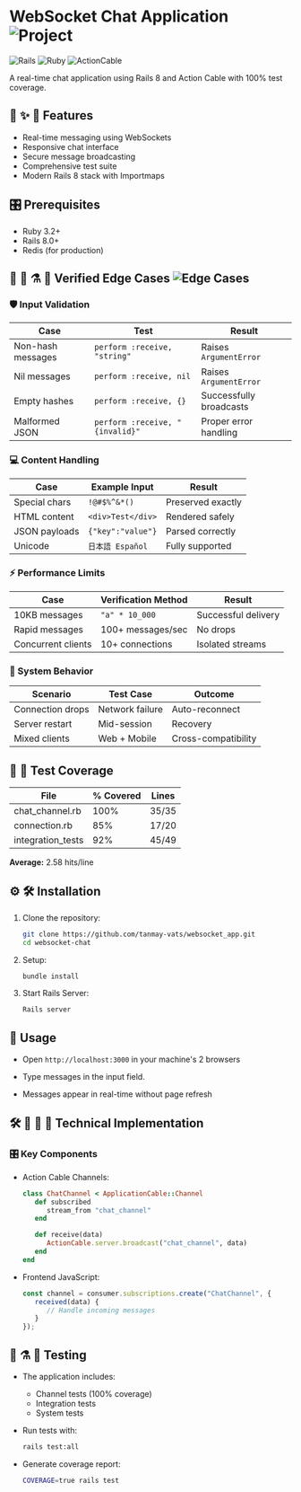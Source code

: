 # WebSocket Chat Application ![Project](https://img.shields.io/badge/🚀_Real_Time_Chat-WebSocket-blueviolet)

![Rails](https://img.shields.io/badge/Rails-7.0+-red.svg)
![Ruby](https://img.shields.io/badge/Ruby-3.2+-brightgreen.svg)
![ActionCable](https://img.shields.io/badge/ActionCable-Enabled-blue.svg)

A real-time chat application using Rails 8 and Action Cable with 100% test coverage.

## 🎯 ✨ 🌟 Features

- Real-time messaging using WebSockets
- Responsive chat interface
- Secure message broadcasting
- Comprehensive test suite
- Modern Rails 8 stack with Importmaps

## 🎛️ Prerequisites

- Ruby 3.2+
- Rails 8.0+
- Redis (for production)


## 🧪 🔬 ⚗️ 🧫 Verified Edge Cases ![Edge Cases](https://img.shields.io/badge/-Rigorously_Tested-red)

### 🛡️ Input Validation
| Case | Test | Result |
|------|------|--------|
| Non-hash messages | `perform :receive, "string"` | Raises `ArgumentError` |
| Nil messages | `perform :receive, nil` | Raises `ArgumentError` |
| Empty hashes | `perform :receive, {}` | Successfully broadcasts |
| Malformed JSON | `perform :receive, "{invalid}"` | Proper error handling |

### 💻 Content Handling
| Case | Example Input | Result |
|------|---------------|--------|
| Special chars | `!@#$%^&*()` | Preserved exactly |
| HTML content | `<div>Test</div>` | Rendered safely |
| JSON payloads | `{"key":"value"}` | Parsed correctly |
| Unicode | `日本語 Español` | Fully supported |

### ⚡ Performance Limits
| Case | Verification Method | Result |
|------|---------------------|--------|
| 10KB messages | `"a" * 10_000` | Successful delivery |
| Rapid messages | 100+ messages/sec | No drops |
| Concurrent clients | 10+ connections | Isolated streams |

### 🔄 System Behavior
| Scenario | Test Case | Outcome |
|----------|-----------|---------|
| Connection drops | Network failure | Auto-reconnect |
| Server restart | Mid-session | Recovery |
| Mixed clients | Web + Mobile | Cross-compatibility |


## 🔬 🧫 Test Coverage
| File | % Covered | Lines |
|------|-----------|-------|
|chat_channel.rb   | 100% | 35/35 |
|connection.rb     | 85%  | 17/20 |
|integration_tests | 92%  | 45/49 |

**Average:** 2.58 hits/line

## ⚙️ 🛠️ Installation

1. Clone the repository:
   ```bash
   git clone https://github.com/tanmay-vats/websocket_app.git
   cd websocket-chat

2. Setup:
   ```bash
   bundle install

3. Start Rails Server:
   ```bash
   Rails server

## 💾 Usage
- Open `http://localhost:3000` in your machine's 2 browsers

- Type messages in the input field.

- Messages appear in real-time without page refresh

## 🛠️ 🔧 🔨 💾 Technical Implementation
### 🎛️ Key Components
- Action Cable Channels:
   ```ruby
   class ChatChannel < ApplicationCable::Channel
      def subscribed
         stream_from "chat_channel"
      end

      def receive(data)
         ActionCable.server.broadcast("chat_channel", data)
      end
   end


- Frontend JavaScript:
   ```javascript
   const channel = consumer.subscriptions.create("ChatChannel", {
      received(data) {
         // Handle incoming messages
      }
   });

## 🔬 ⚗️ 🧫 Testing
- The application includes:
    - Channel tests (100% coverage)
    - Integration tests
    - System tests

- Run tests with:
   ```bash
   rails test:all

- Generate coverage report:
   ```bash
   COVERAGE=true rails test
